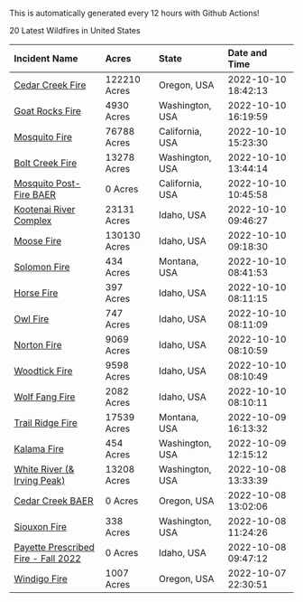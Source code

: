 This is automatically generated every 12 hours with Github Actions!

20 Latest Wildfires in United States

 | Incident Name | Acres | State | Date and Time |
|:---|:---|:---|:---|
| [Cedar Creek Fire](https://inciweb.nwcg.gov/incident/8307/) | 122210 Acres | Oregon, USA | 2022-10-10 18:42:13 |
| [Goat Rocks Fire](https://inciweb.nwcg.gov/incident/8415/) | 4930 Acres | Washington, USA | 2022-10-10 16:19:59 |
| [Mosquito Fire](https://inciweb.nwcg.gov/incident/8398/) | 76788 Acres | California, USA | 2022-10-10 15:23:30 |
| [Bolt Creek Fire](https://inciweb.nwcg.gov/incident/8417/) | 13278 Acres | Washington, USA | 2022-10-10 13:44:14 |
| [Mosquito Post-Fire BAER](https://inciweb.nwcg.gov/incident/8430/) | 0 Acres | California, USA | 2022-10-10 10:45:58 |
| [Kootenai River Complex ](https://inciweb.nwcg.gov/incident/8378/) | 23131 Acres | Idaho, USA | 2022-10-10 09:46:27 |
| [Moose Fire](https://inciweb.nwcg.gov/incident/8249/) | 130130 Acres | Idaho, USA | 2022-10-10 09:18:30 |
| [Solomon Fire](https://inciweb.nwcg.gov/incident/8370/) | 434 Acres | Montana, USA | 2022-10-10 08:41:53 |
| [Horse Fire ](https://inciweb.nwcg.gov/incident/8423/) | 397 Acres | Idaho, USA | 2022-10-10 08:11:15 |
| [Owl Fire](https://inciweb.nwcg.gov/incident/8416/) | 747 Acres | Idaho, USA | 2022-10-10 08:11:09 |
| [Norton Fire](https://inciweb.nwcg.gov/incident/8308/) | 9069 Acres | Idaho, USA | 2022-10-10 08:10:59 |
| [Woodtick Fire](https://inciweb.nwcg.gov/incident/8253/) | 9598 Acres | Idaho, USA | 2022-10-10 08:10:49 |
| [Wolf Fang Fire](https://inciweb.nwcg.gov/incident/8273/) | 2082 Acres | Idaho, USA | 2022-10-10 08:10:11 |
| [Trail Ridge Fire](https://inciweb.nwcg.gov/incident/8365/) | 17539 Acres | Montana, USA | 2022-10-09 16:13:32 |
| [Kalama Fire](https://inciweb.nwcg.gov/incident/8420/) | 454 Acres | Washington, USA | 2022-10-09 12:15:12 |
| [White River (& Irving Peak)](https://inciweb.nwcg.gov/incident/8329/) | 13208 Acres | Washington, USA | 2022-10-08 13:33:39 |
| [Cedar Creek BAER](https://inciweb.nwcg.gov/incident/8434/) | 0 Acres | Oregon, USA | 2022-10-08 13:02:06 |
| [Siouxon Fire](https://inciweb.nwcg.gov/incident/8436/) | 338 Acres | Washington, USA | 2022-10-08 11:24:26 |
| [Payette Prescribed Fire - Fall 2022](https://inciweb.nwcg.gov/incident/8424/) | 0 Acres | Idaho, USA | 2022-10-08 09:47:12 |
| [Windigo Fire](https://inciweb.nwcg.gov/incident/8292/) | 1007 Acres | Oregon, USA | 2022-10-07 22:30:51 |
